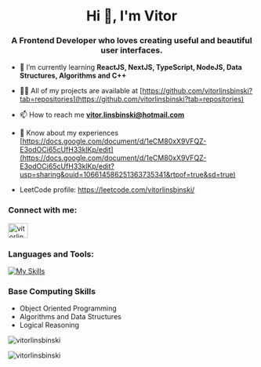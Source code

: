 <h1 align="center">Hi 👋, I'm Vitor</h1>
<h3 align="center">A Frontend Developer who loves creating useful and beautiful user interfaces.</h3>

- 🌱 I’m currently learning **ReactJS, NextJS, TypeScript, NodeJS, Data Structures, Algorithms and C++**

- 👨‍💻 All of my projects are available at [https://github.com/vitorlinsbinski?tab=repositories](https://github.com/vitorlinsbinski?tab=repositories)

- 📫 How to reach me **vitor.linsbinski@hotmail.com**

- 📄 Know about my experiences [https://docs.google.com/document/d/1eCM80xX9VFQZ-E3odOCi65cUfH33klKp/edit](https://docs.google.com/document/d/1eCM80xX9VFQZ-E3odOCi65cUfH33klKp/edit?usp=sharing&ouid=106614586251363735341&rtpof=true&sd=true)

- LeetCode profile: https://leetcode.com/vitorlinsbinski/

<h3 align="left">Connect with me:</h3>
<p align="left">
<a href="https://linkedin.com/in/vitorlinsbinski" target="blank"><img align="center" src="https://raw.githubusercontent.com/rahuldkjain/github-profile-readme-generator/master/src/images/icons/Social/linked-in-alt.svg" alt="vitorlinsbinski" height="30" width="40" /></a>
</p>

<h3 align="left">Languages and Tools:</h3>

[![My Skills](https://skillicons.dev/icons?i=html,css,js,sass,ts,react,redux,vite,tailwind,nextjs,nodejs,prisma,git,github,gulp,cpp,arduino,py,figma,ai,ps)](https://skillicons.dev)

<h3 align="left">Base Computing Skills</h3>

- Object Oriented Programming
- Algorithms and Data Structures
- Logical Reasoning

<p><img align="center" src="https://github-readme-stats.vercel.app/api/top-langs?username=vitorlinsbinski&show_icons=true&locale=en&layout=compact" alt="vitorlinsbinski" /></p>

<p><img align="center" src="https://github-readme-streak-stats.herokuapp.com/?user=vitorlinsbinski&" alt="vitorlinsbinski" /></p>
